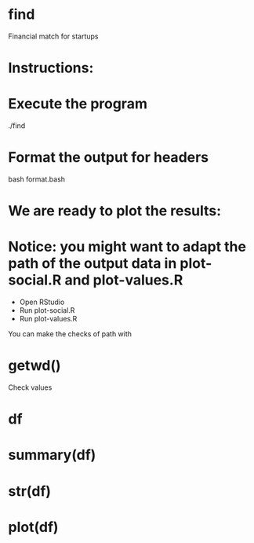 # find
Financial match for startups

# Instructions:
# Execute the program
./find
# Format the output for headers
bash format.bash 
# We are ready to plot the results:
# Notice: you might want to adapt the path of the output data in plot-social.R and plot-values.R
- Open RStudio
- Run plot-social.R
- Run plot-values.R

You can make the checks of path with
# getwd()

Check values
# df
# summary(df)
# str(df)
# plot(df)
